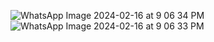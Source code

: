 ![WhatsApp Image 2024-02-16 at 9 06 34 PM](https://github.com/MorlinXD/Practica_vision_API/assets/110317905/131b2074-c0a6-4eb7-bd0a-15c9768e359a)
![WhatsApp Image 2024-02-16 at 9 06 33 PM](https://github.com/MorlinXD/Practica_vision_API/assets/110317905/8945a23e-de2e-45ba-ab34-a53160ace692)
